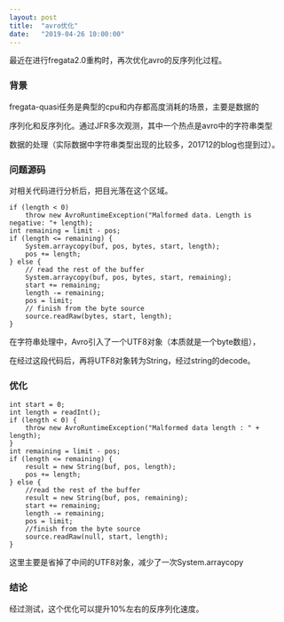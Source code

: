 ```yaml
---
layout: post
title:  "avro优化"
date:   "2019-04-26 10:00:00"
---
```


最近在进行fregata2.0重构时，再次优化avro的反序列化过程。


### 背景

fregata-quasi任务是典型的cpu和内存都高度消耗的场景，主要是数据的

序列化和反序列化。通过JFR多次观测，其中一个热点是avro中的字符串类型

数据的处理（实际数据中字符串类型出现的比较多，201712的blog也提到过）。

### 问题源码

对相关代码进行分析后，把目光落在这个区域。

```
if (length < 0)
    throw new AvroRuntimeException("Malformed data. Length is negative: "+ length);
int remaining = limit - pos;
if (length <= remaining) {
    System.arraycopy(buf, pos, bytes, start, length);
    pos += length;
} else {
    // read the rest of the buffer
    System.arraycopy(buf, pos, bytes, start, remaining);
    start += remaining;
    length -= remaining;
    pos = limit;
    // finish from the byte source
    source.readRaw(bytes, start, length);
}
```

在字符串处理中，Avro引入了一个UTF8对象（本质就是一个byte数组），

在经过这段代码后，再将UTF8对象转为String，经过string的decode。


### 优化 


```
int start = 0;
int length = readInt();
if (length < 0) {
    throw new AvroRuntimeException("Malformed data length : " + length);
}
int remaining = limit - pos;
if (length <= remaining) {
    result = new String(buf, pos, length);
    pos += length;
} else {
    //read the rest of the buffer
    result = new String(buf, pos, remaining);
    start += remaining;
    length -= remaining;
    pos = limit;
    //finish from the byte source
    source.readRaw(null, start, length);
}
```

这里主要是省掉了中间的UTF8对象，减少了一次System.arraycopy


### 结论

经过测试，这个优化可以提升10%左右的反序列化速度。